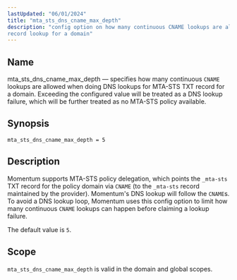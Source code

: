 ```yaml
---
lastUpdated: "06/01/2024"
title: "mta_sts_dns_cname_max_depth"
description: "config option on how many continuous CNAME lookups are allowed when doing MTA-STS TXT
record lookup for a domain"
---
```


<a name="config.mta-sts-dns-cname-max-depth"></a>
## Name

mta_sts_dns_cname_max_depth — specifies how many continuous `CNAME` lookups are allowed when doing DNS
 lookups for MTA-STS TXT record for a domain. Exceeding the configured value will be treated as a DNS
 lookup failure, which will be further treated as no MTA-STS policy available.

## Synopsis

`mta_sts_dns_cname_max_depth = 5`

## Description

Momentum supports MTA-STS policy delegation, which points the `_mta-sts` TXT record for the policy
 domain via `CNAME` (to the `_mta-sts` record maintained by the provider). Momentum's DNS lookup
 will follow the `CNAME`s. To avoid a DNS lookup loop, Momentum uses this config option to limit how
 many continuous `CNAME` lookups can happen before claiming a lookup failure.

The default value is `5`.


## Scope

`mta_sts_dns_cname_max_depth` is valid in the domain and global scopes.
